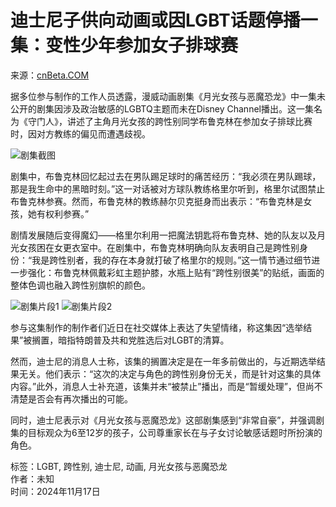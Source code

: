 # 迪士尼子供向动画或因LGBT话题停播一集：变性少年参加女子排球赛

来源：[cnBeta.COM](https://www.cnbeta.com.tw)

据多位参与制作的工作人员透露，漫威动画剧集《月光女孩与恶魔恐龙》中一集未公开的剧集因涉及政治敏感的LGBTQ主题而未在Disney Channel播出。这一集名为《守门人》，讲述了主角月光女孩的跨性别同学布鲁克林在参加女子排球比赛时，因对方教练的偏见而遭遇歧视。

![剧集截图](https://static.cnbetacdn.com/article/2024/1117/7dd8af659b32144.jpg)

剧集中，布鲁克林回忆起过去在男队踢足球时的痛苦经历：“我必须在男队踢球，那是我生命中的黑暗时刻。”这一对话被对方球队教练格里尔听到，格里尔试图禁止布鲁克林参赛。然而，布鲁克林的教练赫尔贝克挺身而出表示：“布鲁克林是女孩，她有权利参赛。”

剧情发展随后变得魔幻——格里尔利用一把魔法钥匙将布鲁克林、她的队友以及月光女孩困在女更衣室中。在剧集中，布鲁克林明确向队友表明自己是跨性别身份：“我是跨性别者，我的存在本身就打破了格里尔的规则。”这一情节通过细节进一步强化：布鲁克林佩戴彩虹主题护膝，水瓶上贴有“跨性别很美”的贴纸，画面的整体色调也融入跨性别旗帜的颜色。

![剧集片段1](https://static.cnbetacdn.com/article/2024/1117/70467ff524bc5db.jpg)
![剧集片段2](https://static.cnbetacdn.com/article/2024/1117/a4b524ada853c2d.png)

参与这集制作的制作者们近日在社交媒体上表达了失望情绪，称这集因“选举结果”被搁置，暗指特朗普及共和党胜选后对LGBT的清算。

然而，迪士尼的消息人士称，该集的搁置决定是在一年多前做出的，与近期选举结果无关。他们表示：“这次的决定与角色的跨性别身份无关，而是针对这集的具体内容。”此外，消息人士补充道，该集并未“被禁止”播出，而是“暂缓处理”，但尚不清楚是否会有再次播出的可能。

同时，迪士尼表示对《月光女孩与恶魔恐龙》这部剧集感到“非常自豪”，并强调剧集的目标观众为6至12岁的孩子，公司尊重家长在与子女讨论敏感话题时所扮演的角色。

标签：LGBT, 跨性别, 迪士尼, 动画, 月光女孩与恶魔恐龙  
作者：未知  
时间：2024年11月17日  
